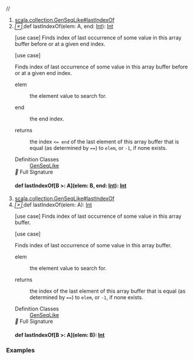 //
<ol>
<li><a href="https://www.scala-lang.org/api/2.12.3/scala/collection/mutable/ArrayBuffer.html#lastIndexOf(elem:A,end:Int):Int">scala.collection.GenSeqLike#lastIndexOf</a></li>
<li name="scala.collection.GenSeqLike#lastIndexOf" visbl="pub" class="indented0 " data-isabs="false" fullcomment="yes" group="Ungrouped"> <a id="lastIndexOf(elem:A,end:Int):Int"></a><a id="lastIndexOf(A,Int):Int"></a> <span class="permalink"> <a href="../../../scala/collection/mutable/ArrayBuffer.html#lastIndexOf(elem:A,end:Int):Int" title="Permalink"> <i class="material-icons"></i> </a> </span> <span class="modifier_kind"> <span class="modifier"></span> <span class="kind">def</span> </span> <span class="symbol"> <span class="name">lastIndexOf</span><span class="params">(<span name="elem">elem: <span class="extype" name="scala.collection.mutable.ArrayBuffer.A">A</span></span>, <span name="end">end: <a href="../../Int.html" class="extype" name="scala.Int">Int</a></span>)</span><span class="result">: <a href="../../Int.html" class="extype" name="scala.Int">Int</a></span> </span> <p class="shortcomment cmt">[use case] Finds index of last occurrence of some value in this array buffer before or at a given end index.</p>
 <div class="fullcomment">
  [use case] 
  <div class="comment cmt">
   <p> Finds index of last occurrence of some value in this array buffer before or at a given end index.</p>
  </div>
  <dl class="paramcmts block">
   <dt class="param">
    elem
   </dt>
   <dd class="cmt">
    <p>the element value to search for.</p>
   </dd>
   <dt class="param">
    end
   </dt>
   <dd class="cmt">
    <p>the end index.</p>
   </dd>
   <dt>
    returns
   </dt>
   <dd class="cmt">
    <p>the index <code>&lt;= end</code> of the last element of this array buffer that is equal (as determined by <code>==</code>) to <code>elem</code>, or <code>-1</code>, if none exists.</p>
   </dd>
  </dl>
  <dl class="attributes block"> 
   <dt>
    Definition Classes
   </dt>
   <dd>
    <a href="../GenSeqLike.html" class="extype" name="scala.collection.GenSeqLike">GenSeqLike</a>
   </dd>
   <div class="full-signature-block toggleContainer"> 
    <span class="toggle"> <i class="material-icons"></i> Full Signature </span> 
    <div class="hiddenContent full-signature-usecase">
     <h4 id="signature" class="signature"> <span class="modifier_kind"> <span class="modifier"></span> <span class="kind">def</span> </span> <span class="symbol"> <span class="name">lastIndexOf</span><span class="tparams">[<span name="B">B &gt;: <span class="extype" name="scala.collection.mutable.ArrayBuffer.A">A</span></span>]</span><span class="params">(<span name="elem">elem: <span class="extype" name="scala.collection.GenSeqLike.lastIndexOf.B">B</span></span>, <span name="end">end: <a href="../../Int.html" class="extype" name="scala.Int">Int</a></span>)</span><span class="result">: <a href="../../Int.html" class="extype" name="scala.Int">Int</a></span> </span> </h4>
    </div> 
   </div>
  </dl>
 </div> </li>
        

<li><a href="https://www.scala-lang.org/api/2.12.3/scala/collection/mutable/ArrayBuffer.html#lastIndexOf(elem:A):Int">scala.collection.GenSeqLike#lastIndexOf</a></li>
<li name="scala.collection.GenSeqLike#lastIndexOf" visbl="pub" class="indented0 " data-isabs="false" fullcomment="yes" group="Ungrouped"> <a id="lastIndexOf(elem:A):Int"></a><a id="lastIndexOf(A):Int"></a> <span class="permalink"> <a href="../../../scala/collection/mutable/ArrayBuffer.html#lastIndexOf(elem:A):Int" title="Permalink"> <i class="material-icons"></i> </a> </span> <span class="modifier_kind"> <span class="modifier"></span> <span class="kind">def</span> </span> <span class="symbol"> <span class="name">lastIndexOf</span><span class="params">(<span name="elem">elem: <span class="extype" name="scala.collection.mutable.ArrayBuffer.A">A</span></span>)</span><span class="result">: <a href="../../Int.html" class="extype" name="scala.Int">Int</a></span> </span> <p class="shortcomment cmt">[use case] Finds index of last occurrence of some value in this array buffer.</p>
 <div class="fullcomment">
  [use case] 
  <div class="comment cmt">
   <p> Finds index of last occurrence of some value in this array buffer.</p>
  </div>
  <dl class="paramcmts block">
   <dt class="param">
    elem
   </dt>
   <dd class="cmt">
    <p>the element value to search for.</p>
   </dd>
   <dt>
    returns
   </dt>
   <dd class="cmt">
    <p>the index of the last element of this array buffer that is equal (as determined by <code>==</code>) to <code>elem</code>, or <code>-1</code>, if none exists.</p>
   </dd>
  </dl>
  <dl class="attributes block"> 
   <dt>
    Definition Classes
   </dt>
   <dd>
    <a href="../GenSeqLike.html" class="extype" name="scala.collection.GenSeqLike">GenSeqLike</a>
   </dd>
   <div class="full-signature-block toggleContainer"> 
    <span class="toggle"> <i class="material-icons"></i> Full Signature </span> 
    <div class="hiddenContent full-signature-usecase">
     <h4 id="signature" class="signature"> <span class="modifier_kind"> <span class="modifier"></span> <span class="kind">def</span> </span> <span class="symbol"> <span class="name">lastIndexOf</span><span class="tparams">[<span name="B">B &gt;: <span class="extype" name="scala.collection.mutable.ArrayBuffer.A">A</span></span>]</span><span class="params">(<span name="elem">elem: <span class="extype" name="scala.collection.GenSeqLike.lastIndexOf.B">B</span></span>)</span><span class="result">: <a href="../../Int.html" class="extype" name="scala.Int">Int</a></span> </span> </h4>
    </div> 
   </div>
  </dl>
 </div> </li>
        </ol>


### Examples



